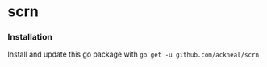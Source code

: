 # scrn

### Installation

Install and update this go package with `go get -u github.com/ackneal/scrn`
